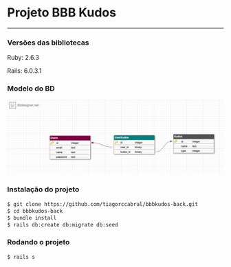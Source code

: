 # Projeto BBB Kudos

----

### Versões das bibliotecas

Ruby: 2.6.3

Rails: 6.0.3.1

### Modelo do BD
![GitHub Logo](db.png)

### Instalação do projeto
```
$ git clone https://github.com/tiagorccabral/bbbkudos-back.git
$ cd bbbkudos-back
$ bundle install
$ rails db:create db:migrate db:seed
```

### Rodando o projeto

```
$ rails s
```
